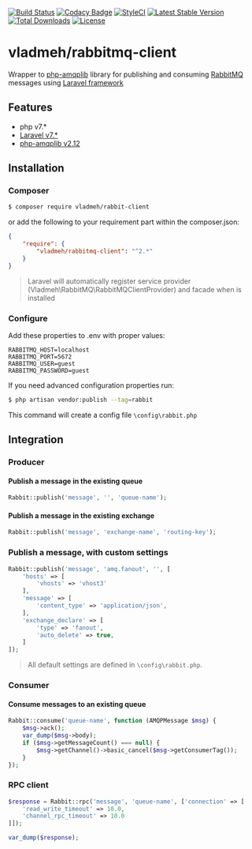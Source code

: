 [![Build Status](https://travis-ci.org/vladmeh/rabbitmq-client.svg?branch=2.x)](https://travis-ci.org/vladmeh/rabbitmq-client)
[![Codacy Badge](https://app.codacy.com/project/badge/Grade/cb2107b6ab3b427cb043a23926e7b4ca)](https://www.codacy.com/gh/vladmeh/rabbitmq-client/dashboard?utm_source=github.com&amp;utm_medium=referral&amp;utm_content=vladmeh/rabbitmq-client&amp;utm_campaign=Badge_Grade)
[![StyleCI](https://github.styleci.io/repos/297304814/shield?branch=2.x)](https://github.styleci.io/repos/297304814?branch=2.x)
[![Latest Stable Version](https://poser.pugx.org/vladmeh/rabbitmq-client/v)](//packagist.org/packages/vladmeh/rabbitmq-client)
[![Total Downloads](https://poser.pugx.org/vladmeh/rabbitmq-client/downloads)](//packagist.org/packages/vladmeh/rabbitmq-client)
[![License](https://poser.pugx.org/vladmeh/rabbitmq-client/license)](//packagist.org/packages/vladmeh/rabbitmq-client)

# vladmeh/rabbitmq-client

Wrapper to [php-amqplib](https://github.com/php-amqplib/php-amqplib) library for publishing and consuming [RabbitMQ](https://www.rabbitmq.com/tutorials/tutorial-six-php.html) messages using [Laravel framework](https://laravel.com/docs/7.x)

## Features
* php v7.* 
* [Laravel v7.*](https://laravel.com/docs/7.x)
* [php-amqplib v2.12](https://github.com/php-amqplib/php-amqplib)

## Installation

### Composer

```bash
$ composer require vladmeh/rabbit-client 
```

or add the following to your requirement part within the composer.json:

```json
{
    "require": {
        "vladmeh/rabbitmq-client": "^2.*"
    }
}
```

> Laravel will automatically register service provider (Vladmeh\RabbitMQ\RabbitMQClientProvider) and facade when is installed

### Configure

Add these properties to .env with proper values:

```dotenv
RABBITMQ_HOST=localhost
RABBITMQ_PORT=5672
RABBITMQ_USER=guest
RABBITMQ_PASSWORD=guest
```

If you need advanced configuration properties run:

```bash
$ php artisan vendor:publish --tag=rabbit
```

This command will create a config file `\config\rabbit.php`

## Integration

### Producer
#### Publish a message in the existing queue
```php
Rabbit::publish('message', '', 'queue-name');
```

#### Publish a message in the existing exchange
```php
Rabbit::publish('message', 'exchange-name', 'routing-key');
```

### Publish a message, with custom settings
```php
Rabbit::publish('message', 'amq.fanout', '', [
    'hosts' => [
        'vhosts' => 'vhost3'
    ],
    'message' => [
        'content_type' => 'application/json',
    ],
    'exchange_declare' => [
        'type' => 'fanout',
        'auto_delete' => true,
    ]
]);
```

> All default settings are defined in `\config\rabbit.php`.

### Consumer
#### Consume messages to an existing queue
```php
Rabbit::consume('queue-name', function (AMQPMessage $msg) {
    $msg->ack();
    var_dump($msg->body);
    if ($msg->getMessageCount() === null) {
        $msg->getChannel()->basic_cancel($msg->getConsumerTag());
    }
});
```

### RPC client
```php
$response = Rabbit::rpc('message', 'queue-name', ['connection' => [
    'read_write_timeout' => 10.0,
    'channel_rpc_timeout' => 10.0
]]);

var_dump($response);
```
